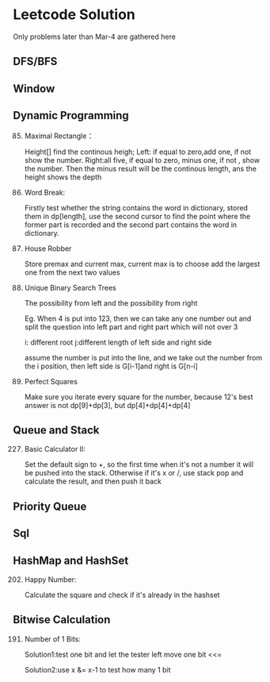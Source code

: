 # Leetcode Solution





Only problems later than Mar-4 are gathered here

## DFS/BFS



## Window



## Dynamic Programming

85. Maximal Rectangle：

    Height[] find the continous heigh; Left: if equal to zero,add one, if not show the number. Right:all five, if equal to zero, minus one, if not , show the number. Then the minus result will be the continous length, ans the height shows the depth

86. Word Break:

    Firstly test whether the string contains the word in dictionary, stored them in dp[length], use the second cursor to find the point where the former part is recorded and the second part contains the word in dictionary.

87. House Robber

    Store premax and current max, current max is to choose add the largest one from the next two values

88. Unique Binary Search Trees

    The possibility from left and the possibility from right

    Eg. When 4 is put into 123, then we can take any one number out and split the question into left part and right part which will not over 3

    i: different root   j:different length of left side and right side

    assume the number is put into the line, and we take out the number from the i position, then left side is G[i-1]and right is G[n-i]

279. Perfect Squares

     Make sure you iterate every square for the number, because 12's best answer is not dp[9]+dp[3], but dp[4]+dp[4]+dp[4]

## Queue and Stack

227. Basic Calculator II:

     Set the default sign to +, so the first time when it's not a number it will be pushed into the stack. Otherwise if it's x or /, use stack pop and calculate the result, and then push it back

## Priority Queue



## Sql



## HashMap and HashSet

202. Happy Number:

     Calculate the square and check if it's already in the hashset


## Bitwise Calculation

191. Number of 1 Bits:

     Solution1:test one bit and let the tester left move one bit <<=

     Solution2:use x &= x-1 to test how many 1 bit

